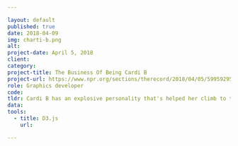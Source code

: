 ```yaml
---

layout: default
published: true
date: 2018-04-09
img: charti-b.png
alt:
project-date: April 5, 2018
client:
category:
project-title: The Business Of Being Cardi B
project-url: https://www.npr.org/sections/therecord/2018/04/05/599592959/the-business-of-being-cardi-b
role: Graphics developer
code:
tldr: Cardi B has an explosive personality that's helped her climb to the top. Here's a look at her major milestones.
data:
tools:
  - title: D3.js
    url:

---
```


